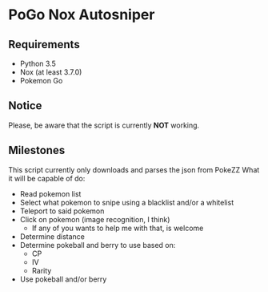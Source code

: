 # PoGo Nox Autosniper

## Requirements
- Python 3.5
- Nox (at least 3.7.0)
- Pokemon Go

## Notice
Please, be aware that the script is currently **NOT** working.

## Milestones
This script currently only downloads and parses the json from PokeZZ
What it will be capable of do:
- Read pokemon list
- Select what pokemon to snipe using a blacklist and/or a whitelist
- Teleport to said pokemon
- Click on pokemon (image recognition, I think)
  - If any of you wants to help me with that, is welcome
- Determine distance
- Determine pokeball and berry to use based on:
  - CP
  - IV
  - Rarity
- Use pokeball and/or berry
